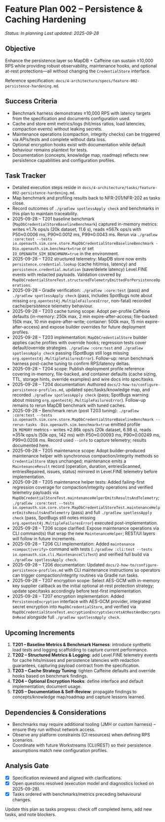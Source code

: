 # Feature Plan 002 – Persistence & Caching Hardening

_Status: In planning_
_Last updated: 2025-09-28_

## Objective
Enhance the persistence layer so MapDB + Caffeine can sustain ≥10,000 RPS while providing robust observability, maintenance hooks, and optional at-rest protections—all without changing the `CredentialStore` interface.

Reference specification: `docs/4-architecture/specs/feature-002-persistence-hardening.md`.

## Success Criteria
- Benchmark harness demonstrates ≥10,000 RPS with latency targets from the specification and documents configuration used.
- Cache and store emit metrics/logs (hit/miss ratios, load latencies, compaction events) without leaking secrets.
- Maintenance operations (compaction, integrity checks) can be triggered via APIs/tests and complete without data loss.
- Optional encryption hooks exist with documentation while default behaviour remains plaintext for tests.
- Documentation (concepts, knowledge map, roadmap) reflects new persistence capabilities and configuration profiles.

## Task Tracker
- Detailed execution steps reside in `docs/4-architecture/tasks/feature-002-persistence-hardening.md`.
- Map benchmark and profiling results back to NFR-201/NFR-202 as tasks close.
- Record outcomes of `./gradlew spotlessApply check` and benchmarks in this plan to maintain traceability.
- 2025-09-28 – T201 baseline benchmark (`MapDbCredentialStoreBaselineBenchmark`) captured in-memory metrics: writes ≈1.7k ops/s (20k dataset, 11.6 s), reads ≈567k ops/s with P50≈0.0006 ms, P90≈0.0012 ms, P99≈0.0043 ms. Rerun via `./gradlew :core:test --tests io.openauth.sim.core.store.MapDbCredentialStoreBaselineBenchmark -Dio.openauth.sim.benchmark=true` or set `IO_OPENAUTH_SIM_BENCHMARK=true` in the environment.
- 2025-09-28 – T202 structured telemetry: MapDB store now emits `persistence.credential.lookup` (cache hit/miss, latency) and `persistence.credential.mutation` (save/delete latency) Level.FINE events with redacted payloads. Validation covered by `MapDbCredentialStoreTest.structuredTelemetryEmittedForPersistenceOperations`.
- 2025-09-28 – Gradle verification: `./gradlew :core:test` (pass) and `./gradlew spotlessApply check` (pass, includes SpotBugs note about missing `org.opentest4j.MultipleFailuresError`, non-fatal) recorded cache/persistence telemetry behaviour.
- 2025-09-28 – T203 cache tuning scope: Adopt per-profile Caffeine defaults (in-memory: 250k max, 2 min expire-after-access; file-backed: 150k max, 10 min expire-after-write; container: 500k max, 15 min expire-after-access) and expose builder overrides for future deployment profiles.
- 2025-09-28 – T203 implementation: `MapDbCredentialStore` builder applies cache profiles with override hooks; regression tests cover default/override strategies. `./gradlew :core:test` and `./gradlew spotlessApply check` passing (SpotBugs still logs missing `org.opentest4j.MultipleFailuresError`). Follow-up: rerun benchmark harness post-cache tuning to confirm RPS/latency deltas.
- 2025-09-28 – T204 scope: Publish deployment profile reference covering in-memory, file-backed, and container defaults (cache sizing, TTL, storage hints, override examples) and wire docs into spec/tasks.
- 2025-09-28 – T204 documentation: Authored `docs/2-how-to/configure-persistence-profiles.md`, updated spec/tasks/knowledge map, and recorded `./gradlew spotlessApply check` (pass; SpotBugs warning about missing `org.opentest4j.MultipleFailuresError`). Follow-up remains to rerun MapDB benchmark with tuned caches.
- 2025-09-28 – Benchmark rerun (post T203 tuning): `./gradlew :core:test --tests io.openauth.sim.core.store.MapDbCredentialStoreBaselineBenchmark --rerun-tasks -Dio.openauth.sim.benchmark=true` emitted profile `IN_MEMORY` metrics – writes ≈2.86k ops/s (20k dataset, 6.98 s), reads ≈351k ops/s (50k ops, 142 ms) with P50≈0.00093 ms, P90≈0.00249 ms, P99≈0.0208 ms. Record used `--info` to capture telemetry; results documented here.
- 2025-09-28 – T205 maintenance scope: Adopt builder-produced maintenance helper with synchronous compaction/integrity methods so `CredentialStore` stays unchanged; maintenance emits a `MaintenanceResult` record (operation, duration, entriesScanned, entriesRepaired, issues, status) mirrored in Level.FINE telemetry before implementation.
- 2025-09-28 – T205 maintenance helper tests: Added failing-first regression coverage for compaction/integrity operations and verified telemetry payloads via `MapDbCredentialStoreTest.maintenanceHelperEmitsResultsAndTelemetry`; `./gradlew :core:test --tests io.openauth.sim.core.store.MapDbCredentialStoreTest.maintenanceHelperEmitsResultsAndTelemetry` (pass) and full `./gradlew spotlessApply check` (pass, SpotBugs still notes missing `org.opentest4j.MultipleFailuresError`) executed post-implementation.
- 2025-09-28 – T206 scope clarified: Expose maintenance operations via CLI command(s) that wrap the new `MaintenanceHelper`; REST/UI layers will follow in future increments.
- 2025-09-28 – T206 CLI implementation: Added `maintenance <compact|verify>` command with tests (`./gradlew :cli:test --tests io.openauth.sim.cli.MaintenanceCliTest`) and verified full build via `./gradlew spotlessApply check`.
- 2025-09-28 – T206 documentation: Updated `docs/2-how-to/configure-persistence-profiles.md` with CLI maintenance instructions so operators can trigger compaction/integrity routines via Gradle run tasks.
- 2025-09-28 – T207 encryption scope: Select AES-GCM with in-memory key supplier callback as the initial optional at-rest protection strategy; update spec/tasks accordingly before test-first implementation.
- 2025-09-28 – T207 encryption implementation: Added `PersistenceEncryption` interface with AES-GCM provider, integrated secret encryption into `MapDbCredentialStore`, and verified via `MapDbCredentialStoreTest.encryptionEncryptsSecretsAtRestAndDecryptsOnRead` alongside full `./gradlew spotlessApply check`.

## Upcoming Increments
1. **T201 – Baseline Metrics & Benchmark Harness**: introduce synthetic load tests and logging scaffolding to capture current performance.
2. **T202 – Structured Metrics & Logging**: add Level.FINE telemetry events for cache hits/misses and persistence latencies with redaction guarantees, capturing payload contract from the specification.
3. **T203 – Cache Strategy Tuning**: tighten Caffeine defaults and override hooks based on benchmark findings.
4. **T204 – Optional Encryption Hooks**: define interface and default implementation; document usage.
5. **T205 – Documentation & Self-Review**: propagate findings to concepts/knowledge map/roadmap and capture lessons learned.

## Dependencies & Considerations
- Benchmarks may require additional tooling (JMH or custom harness) – ensure they run without network access.
- Observe any platform constraints (CI resources) when defining RPS scenarios.
- Coordinate with future Workstreams (CLI/REST) so their persistence assumptions match new configuration profiles.

## Analysis Gate
- [x] Specification reviewed and aligned with clarifications.
- [x] Open questions resolved (execution model and diagnostics locked on 2025-09-28).
- [x] Tasks ordered with benchmarks/metrics preceding behavioural changes.

Update this plan as tasks progress: check off completed items, add new tasks, and note blockers.
